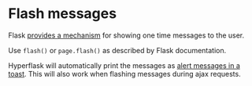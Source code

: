 # Flash messages

Flask [provides a mechanism](https://flask.palletsprojects.com/en/stable/patterns/flashing/) for showing one time messages to the user.

Use `flash()` or `page.flash()` as described by Flask documentation.

Hyperflask will automatically print the messages as [alert messages in a toast](https://daisyui.com/components/toast/). This will also work when flashing messages during ajax requests.